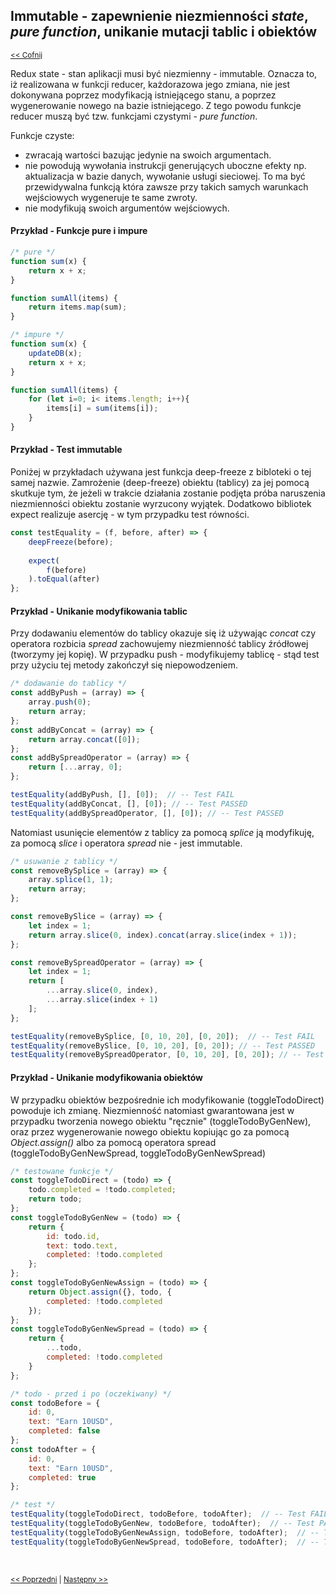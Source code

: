 ## Immutable - zapewnienie niezmienności _state_, _pure function_, unikanie mutacji tablic i obiektów  
<sub>[<< Cofnij](https://github.com/donatuss/Redux/blob/master/README.md)</sub><br/>

Redux state - stan aplikacji musi być niezmienny - immutable. Oznacza to, iż realizowana w funkcji reducer, każdorazowa jego zmiana,
nie jest dokonywana poprzez modyfikacją istniejącego stanu, a poprzez wygenerowanie nowego na bazie istniejącego.
Z tego powodu funkcje reducer muszą być tzw. funkcjami czystymi - _pure function_. 

Funkcje czyste:
+ zwracają wartości bazując jedynie na swoich argumentach.
+ nie powodują wywołania instrukcji generujących uboczne efekty np. aktualizacja w bazie danych, wywołanie usługi sieciowej. 
To ma być przewidywalna funkcją która zawsze przy takich samych warunkach wejściowych wygeneruje te same zwroty.
+ nie modyfikują swoich argumentów wejściowych.  

#### Przykład  - Funkcje pure i impure

```javascript
/* pure */
function sum(x) {
    return x + x;
}

function sumAll(items) {
    return items.map(sum);
}
```
```javascript
/* impure */
function sum(x) {
    updateDB(x);
    return x + x;
}

function sumAll(items) {
    for (let i=0; i< items.length; i++){
        items[i] = sum(items[i]);
    }
}
``` 

#### Przykład - Test immutable
Poniżej w przykładach używana jest funkcja deep-freeze z bibloteki o tej samej nazwie. Zamrożenie (deep-freeze) obiektu (tablicy) za jej pomocą skutkuje tym, 
że jeżeli w trakcie działania zostanie podjęta próba naruszenia niezmienności obiektu zostanie wyrzucony wyjątek. 
Dodatkowo bibliotek expect realizuje asercję - w tym przypadku test równości.
```javascript
const testEquality = (f, before, after) => {
    deepFreeze(before);
    
    expect(
        f(before)
    ).toEqual(after)
};

```
#### Przykład - Unikanie modyfikowania tablic
Przy dodawaniu elementów do tablicy okazuje się iż używając _concat_ czy operatora rozbicia _spread_ zachowujemy niezmienność tablicy źródłowej (tworzymy jej kopię).
W przypadku push - modyfikujemy tablicę - stąd test przy użyciu tej metody zakończył się niepowodzeniem.    
```javascript
/* dodawanie do tablicy */
const addByPush = (array) => {
    array.push(0);
    return array;
};
const addByConcat = (array) => {
    return array.concat([0]);
};
const addBySpreadOperator = (array) => {
    return [...array, 0];
};

testEquality(addByPush, [], [0]);  // -- Test FAIL 
testEquality(addByConcat, [], [0]); // -- Test PASSED
testEquality(addBySpreadOperator, [], [0]); // -- Test PASSED

```
Natomiast usunięcie elementów z tablicy za pomocą _splice_ ją modyfikuję, za pomocą _slice_ i operatora _spread_ nie - jest immutable.  
```javascript
/* usuwanie z tablicy */
const removeBySplice = (array) => {
    array.splice(1, 1);
    return array;
};

const removeBySlice = (array) => {
    let index = 1;
    return array.slice(0, index).concat(array.slice(index + 1));
};

const removeBySpreadOperator = (array) => {
    let index = 1;
    return [
        ...array.slice(0, index),
        ...array.slice(index + 1)
    ];
};

testEquality(removeBySplice, [0, 10, 20], [0, 20]);  // -- Test FAIL 
testEquality(removeBySlice, [0, 10, 20], [0, 20]); // -- Test PASSED
testEquality(removeBySpreadOperator, [0, 10, 20], [0, 20]); // -- Test PASSED

```
#### Przykład - Unikanie modyfikowania obiektów
W przypadku obiektów bezpośrednie ich modyfikowanie (toggleTodoDirect) powoduje ich zmianę. Niezmienność natomiast gwarantowana jest w przypadku tworzenia 
nowego obiektu "ręcznie" (toggleTodoByGenNew), oraz przez wygenerowanie nowego obiektu kopiując go za pomocą _Object.assign()_ albo za pomocą 
operatora spread (toggleTodoByGenNewSpread, toggleTodoByGenNewSpread)  
```javascript
/* testowane funkcje */
const toggleTodoDirect = (todo) => {
    todo.completed = !todo.completed;
    return todo;
};
const toggleTodoByGenNew = (todo) => {
    return {
        id: todo.id,
        text: todo.text,
        completed: !todo.completed
    };
};
const toggleTodoByGenNewAssign = (todo) => {
    return Object.assign({}, todo, {
        completed: !todo.completed
    });
};
const toggleTodoByGenNewSpread = (todo) => {
    return {
        ...todo,
        completed: !todo.completed
    }
};
```
```javascript
/* todo - przed i po (oczekiwany) */
const todoBefore = {
    id: 0,
    text: "Earn 10USD",
    completed: false
};
const todoAfter = {
    id: 0,
    text: "Earn 10USD",
    completed: true
};

/* test */
testEquality(toggleTodoDirect, todoBefore, todoAfter);  // -- Test FAIL 
testEquality(toggleTodoByGenNew, todoBefore, todoAfter);  // -- Test PASSED 
testEquality(toggleTodoByGenNewAssign, todoBefore, todoAfter);  // -- Test PASSED 
testEquality(toggleTodoByGenNewSpread, todoBefore, todoAfter);  // -- Test PASSED 
```
<br/>
 
 <sub>[<< Poprzedni](https://github.com/donatuss/Redux/blob/master/03-react-counter-example/README.md)
  | [Następny >>](https://github.com/donatuss/Redux/blob/master/05-reducer-composition/README.md)
 </sub>